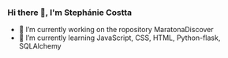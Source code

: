 ### Hi there 👋, I'm Stephánie Costta

<!--
**Stephanie345/Stephanie345** is a ✨ _special_ ✨ repository because its `README.md` (this file) appears on your GitHub profile.

Here are some ideas to get you started:

- :rocket: I’m currently learning JavaScript, CSS, HTML, Python-flask, SQLAlchemy
- 👯 I’m looking to collaborate on ...
- 🤔 I’m looking for help with ...
- 💬 Ask me about ...
- 📫 How to reach me: ...
- 😄 Pronouns: ...
- ⚡ Fun fact: ...
-->
- :tada: I’m currently working on the ropository MaratonaDiscover
- :rocket: I’m currently learning JavaScript, CSS, HTML, Python-flask, SQLAlchemy
